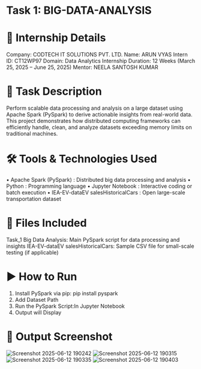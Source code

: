 # Task 1: BIG-DATA-ANALYSIS

# 🏢 Internship Details
Company: CODTECH IT SOLUTIONS PVT. LTD.
Name: ARUN VYAS
Intern ID: CT12WP97
Domain: Data Analytics
Internship Duration: 12 Weeks (March 25, 2025 – June 25, 2025)
Mentor: NEELA SANTOSH KUMAR

# 📝 Task Description
Perform scalable data processing and analysis on a large dataset using Apache Spark (PySpark) to derive actionable insights from real-world data. This project demonstrates how distributed computing frameworks can efficiently handle, clean, and analyze datasets exceeding memory limits on traditional machines.

# 🛠️ Tools & Technologies Used
•	Apache Spark (PySpark)	: Distributed big data processing and analysis
•	Python 	: Programming language
•	Jupyter Notebook 	: Interactive coding or batch execution
•	IEA-EV-dataEV salesHistoricalCars	: Open large-scale transportation dataset

# 📂 Files Included
Task_1 Big Data Analysis: Main PySpark script for data processing and insights
IEA-EV-dataEV salesHistoricalCars: Sample CSV file for small-scale testing (if applicable)

# ▶️ How to Run
1. Install PySpark via pip: pip install pyspark
2. Add Dataset Path
3. Run the PySpark Script:In Jupyter Notebook
4. Output will Display

# 📸 Output Screenshot
![Screenshot 2025-06-12 190242](https://github.com/user-attachments/assets/71f396e5-d1e1-4d9e-9ed0-106326ec88b0)
![Screenshot 2025-06-12 190315](https://github.com/user-attachments/assets/8e252424-f0c1-4394-8e8d-96bbaf1395db)
![Screenshot 2025-06-12 190335](https://github.com/user-attachments/assets/9037b878-1066-428e-b555-787507374da1)
![Screenshot 2025-06-12 190403](https://github.com/user-attachments/assets/5676dd38-5824-4ba9-b941-42bb2d014949)




